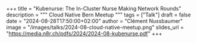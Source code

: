 +++
title = "Kubenurse: The In-Cluster Nurse Making Network Rounds"
description = """
Cloud Native Bern Meetup
"""
tags = ["Talk"]
draft = false
date = "2024-08-28T17:50:00+02:00"
author = "Clément Nussbaumer"
image = "/images/talks/2024-08-cloud-native-meetup.png"
slides_url = "https://media.n8r.ch/pdfs/2024/2024-08-kubenurse.pdf"
+++